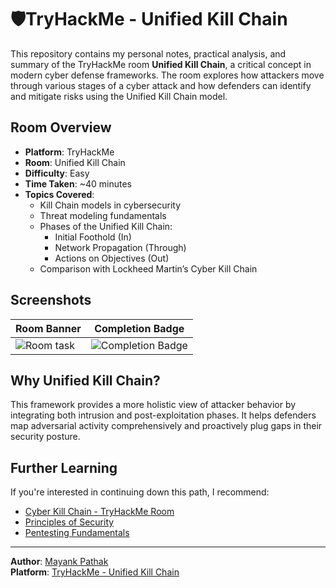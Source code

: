 # 🛡TryHackMe - Unified Kill Chain

This repository contains my personal notes, practical analysis, and summary of the TryHackMe room **Unified Kill Chain**, a critical concept in modern cyber defense frameworks. The room explores how attackers move through various stages of a cyber attack and how defenders can identify and mitigate risks using the Unified Kill Chain model.

## Room Overview
- **Platform**: TryHackMe
- **Room**: Unified Kill Chain
- **Difficulty**: Easy
- **Time Taken**: ~40 minutes
- **Topics Covered**:
  - Kill Chain models in cybersecurity
  - Threat modeling fundamentals
  - Phases of the Unified Kill Chain:
    - Initial Foothold (In)
    - Network Propagation (Through)
    - Actions on Objectives (Out)
  - Comparison with Lockheed Martin’s Cyber Kill Chain

## Screenshots

| Room Banner | Completion Badge |
|-------------|------------------|
| ![Room task](./screenshots/room-banner.png) | ![Completion Badge](./screenshots/completion-badge.png) |

## Why Unified Kill Chain?

This framework provides a more holistic view of attacker behavior by integrating both intrusion and post-exploitation phases. It helps defenders map adversarial activity comprehensively and proactively plug gaps in their security posture.

## Further Learning

If you're interested in continuing down this path, I recommend:
- [Cyber Kill Chain - TryHackMe Room](https://tryhackme.com/room/cyberkillchain)
- [Principles of Security](https://tryhackme.com/room/principlesofsecurity)
- [Pentesting Fundamentals](https://tryhackme.com/room/pentestingfundamentals)

---

**Author**: [Mayank Pathak](https://github.com/MayankQuery)  
**Platform**: [TryHackMe - Unified Kill Chain](https://tryhackme.com/room/unifiedkillchain)
